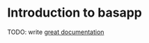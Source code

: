 # Introduction to basapp

TODO: write [great documentation](http://jacobian.org/writing/what-to-write/)
